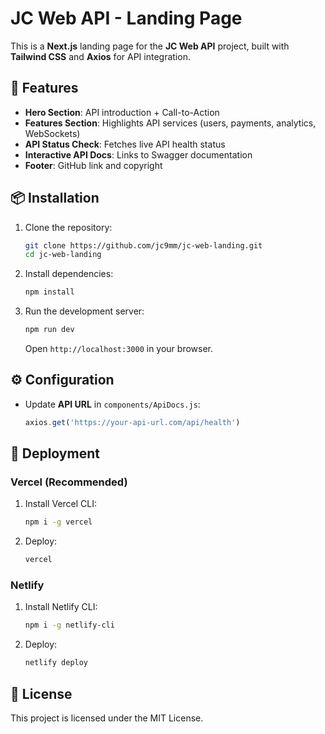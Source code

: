 # JC Web API - Landing Page

This is a **Next.js** landing page for the **JC Web API** project, built with **Tailwind CSS** and **Axios** for API integration.

## 🚀 Features
- **Hero Section**: API introduction + Call-to-Action
- **Features Section**: Highlights API services (users, payments, analytics, WebSockets)
- **API Status Check**: Fetches live API health status
- **Interactive API Docs**: Links to Swagger documentation
- **Footer**: GitHub link and copyright

## 📦 Installation

1. Clone the repository:
   ```sh
   git clone https://github.com/jc9mm/jc-web-landing.git
   cd jc-web-landing
   ```

2. Install dependencies:
   ```sh
   npm install
   ```

3. Run the development server:
   ```sh
   npm run dev
   ```
   Open `http://localhost:3000` in your browser.

## ⚙️ Configuration

- Update **API URL** in `components/ApiDocs.js`:
  ```js
  axios.get('https://your-api-url.com/api/health')
  ```

## 🚀 Deployment

### **Vercel (Recommended)**
1. Install Vercel CLI:
   ```sh
   npm i -g vercel
   ```
2. Deploy:
   ```sh
   vercel
   ```

### **Netlify**
1. Install Netlify CLI:
   ```sh
   npm i -g netlify-cli
   ```
2. Deploy:
   ```sh
   netlify deploy
   ```

## 📄 License

This project is licensed under the MIT License.
